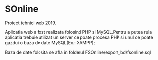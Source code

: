 # SOnline
Proiect tehnici web 2019.

Aplicatia web a fost realizata folosind PHP si MySQL.Pentru a putea rula aplicatia trebuie utilizat un server ce poate procesa PHP si unul ce poate gazdui o baza de date MySQL(Ex.: XAMPP);

Baza de date folosita se afla in folderul FSOnline/export_bd/fsonline.sql
